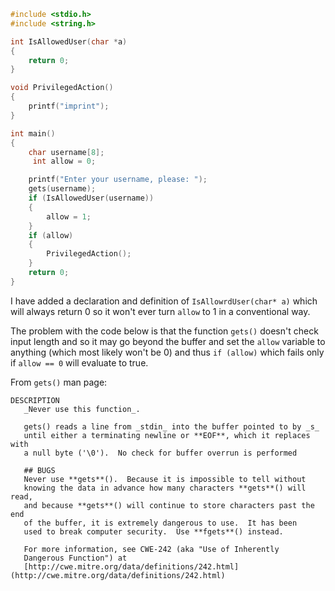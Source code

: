 ```c
#include <stdio.h>
#include <string.h>

int IsAllowedUser(char *a)
{
	return 0;
}

void PrivilegedAction()
{
    printf("imprint");
}

int main()
{
    char username[8];
	 int allow = 0;

    printf("Enter your username, please: ");
    gets(username);
    if (IsAllowedUser(username))
    {
        allow = 1;
    }
    if (allow)
    {
        PrivilegedAction();
    }
    return 0;
}
```

I have added a declaration and definition of `IsAllowrdUser(char* a)` which will always return 0 so it won't ever turn `allow` to 1 in a conventional way.

The problem with the code below is that the function `gets()` doesn't check input length 
and so it may go beyond the buffer and set the `allow` variable to anything (which most likely won't be 0) and thus `if (allow)` which fails only if `allow == 0` will evaluate to true.

From `gets()` man page:

	DESCRIPTION 
       _Never use this function_.

       gets() reads a line from _stdin_ into the buffer pointed to by _s_
       until either a terminating newline or **EOF**, which it replaces with
       a null byte ('\0').  No check for buffer overrun is performed
       
       ## BUGS         
       Never use **gets**().  Because it is impossible to tell without
       knowing the data in advance how many characters **gets**() will read,
       and because **gets**() will continue to store characters past the end
       of the buffer, it is extremely dangerous to use.  It has been
       used to break computer security.  Use **fgets**() instead.

       For more information, see CWE-242 (aka "Use of Inherently
       Dangerous Function") at
       [http://cwe.mitre.org/data/definitions/242.html](http://cwe.mitre.org/data/definitions/242.html)
   

